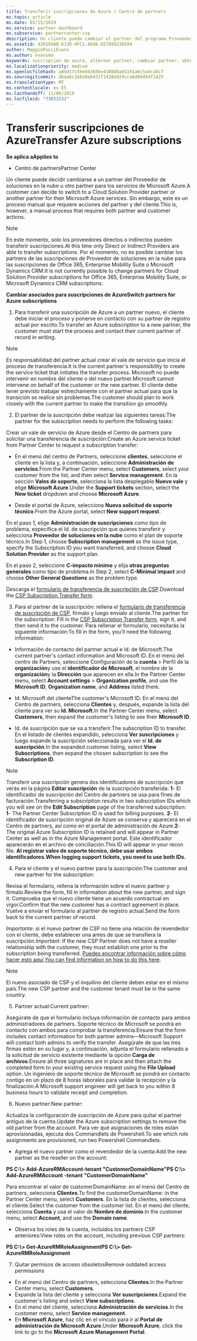 ```yaml
---
title: Transferir suscripciones de Azure | Centro de partners
ms.topic: article
ms.date: 03/15/2019
ms.service: partner-dashboard
ms.subservice: partnercenter-csp
description: Un cliente puede cambiar el partner del programa Proveedor de soluciones en la nube que se usará para los servicios de Microsoft Azure. Sin embargo, este es un proceso manual que requiere acciones de partners y clientes.
ms.assetid: 42D1D9AB-613D-4FC1-A846-EE769923E699
author: MaggiePucciEvans
ms.author: evansma
keywords: suscripción de azure, alternar partner, cambiar partner, obtener nuevo partner, otro partner
ms.localizationpriority: medium
ms.openlocfilehash: a0dd17c56e04368be430808ab5191a6c5adca8cf
ms.sourcegitcommit: dbaa6c2e8a0e6431f1420e024cca6d0dd54f1425
ms.translationtype: MT
ms.contentlocale: es-ES
ms.lasthandoff: 11/06/2019
ms.locfileid: "73651532"
---
```

# <a name="transfer-azure-subscriptions"></a><span data-ttu-id="48b2f-105">Transferir suscripciones de Azure</span><span class="sxs-lookup"><span data-stu-id="48b2f-105">Transfer Azure subscriptions</span></span> 

<span data-ttu-id="48b2f-106">**Se aplica a**</span><span class="sxs-lookup"><span data-stu-id="48b2f-106">**Applies to**</span></span>

-  <span data-ttu-id="48b2f-107">Centro de partners</span><span class="sxs-lookup"><span data-stu-id="48b2f-107">Partner Center</span></span>

<span data-ttu-id="48b2f-108">Un cliente puede decidir cambiarse a un partner del Proveedor de soluciones en la nube u otro partner para los servicios de Microsoft Azure.</span><span class="sxs-lookup"><span data-stu-id="48b2f-108">A customer can decide to switch to a Cloud Solution Provider partner or another partner for their Microsoft Azure services.</span></span> <span data-ttu-id="48b2f-109">Sin embargo, este es un proceso manual que requiere acciones del partner y del cliente.</span><span class="sxs-lookup"><span data-stu-id="48b2f-109">This is, however, a manual process that requires both partner and customer actions.</span></span>

>[!Note]  
><span data-ttu-id="48b2f-110">En este momento, solo los proveedores directos o indirectos pueden transferir suscripciones.</span><span class="sxs-lookup"><span data-stu-id="48b2f-110">At this time only Direct or Indirect Providers are able to transfer subscriptions.</span></span>
><span data-ttu-id="48b2f-111">Por el momento, no es posible cambiar los partners de las suscripciones de Proveedor de soluciones en la nube para las suscripciones de Office 365, Enterprise Mobility Suite o Microsoft Dynamics CRM.</span><span class="sxs-lookup"><span data-stu-id="48b2f-111">It is not currently possible to change partners for Cloud Solution Provider subscriptions for Office 365, Enterprise Mobility Suite, or Microsoft Dynamics CRM subscriptions.</span></span>



<span data-ttu-id="48b2f-112">**Cambiar asociados para suscripciones de Azure**</span><span class="sxs-lookup"><span data-stu-id="48b2f-112">**Switch partners for Azure subscriptions**</span></span>

1. <span data-ttu-id="48b2f-113">Para transferir una suscripción de Azure a un partner nuevo, el cliente debe iniciar el proceso y ponerse en contacto con su partner de registro actual por escrito.</span><span class="sxs-lookup"><span data-stu-id="48b2f-113">To transfer an Azure subscription to a new partner, the customer must start the process and contact their current partner of record in writing.</span></span> 
>[!Note]
><span data-ttu-id="48b2f-114">Es responsabilidad del partner actual crear el vale de servicio que inicia el proceso de transferencia.</span><span class="sxs-lookup"><span data-stu-id="48b2f-114">It is the current partner's responsibility to create the service ticket that initiates the transfer process.</span></span> <span data-ttu-id="48b2f-115">Microsoft no puede intervenir en nombre del cliente o del nuevo partner.</span><span class="sxs-lookup"><span data-stu-id="48b2f-115">Microsoft cannot intervene on behalf of the customer or the new partner.</span></span> <span data-ttu-id="48b2f-116">El cliente debe tener previsto trabajar estrechamente con el partner actual para que la transición se realice sin problemas.</span><span class="sxs-lookup"><span data-stu-id="48b2f-116">The customer should plan to work closely with the current partner to make the transition go smoothly.</span></span>

2. <span data-ttu-id="48b2f-117">El partner de la suscripción debe realizar las siguientes tareas:</span><span class="sxs-lookup"><span data-stu-id="48b2f-117">The partner for the subscription needs to perform the following tasks:</span></span>

<span data-ttu-id="48b2f-118">Crear un vale de servicio de Azure desde el Centro de partners para solicitar una transferencia de suscripción:</span><span class="sxs-lookup"><span data-stu-id="48b2f-118">Create an Azure service ticket from Partner Center to request a subscription transfer:</span></span>
-   <span data-ttu-id="48b2f-119">En el menú del centro de Partners, seleccione **clientes**, seleccione el cliente en la lista y, a continuación, seleccione **Administración de servicios**.</span><span class="sxs-lookup"><span data-stu-id="48b2f-119">From the Partner Center menu, select **Customers**, select your customer from the list, and then select **Service management**.</span></span> <span data-ttu-id="48b2f-120">En la sección **Vales de soporte**, selecciona la lista desplegable **Nuevo vale** y elige **Microsoft Azure**.</span><span class="sxs-lookup"><span data-stu-id="48b2f-120">Under the **Support tickets** section, select the **New ticket** dropdown and choose **Microsoft Azure**.</span></span>

-   <span data-ttu-id="48b2f-121">Desde el portal de Azure, selecciona **Nueva solicitud de soporte técnico**.</span><span class="sxs-lookup"><span data-stu-id="48b2f-121">From the Azure portal, select **New support request**.</span></span>

<span data-ttu-id="48b2f-122">En el paso 1, elige **Administración de suscripciones** como tipo de problema, especifica el Id. de suscripción que quieres transferir y selecciona **Proveedor de soluciones en la nube** como el plan de soporte técnico.</span><span class="sxs-lookup"><span data-stu-id="48b2f-122">In Step 1, choose **Subscription management** as the issue type, specify the Subscription ID you want transferred, and choose **Cloud Solution Provider** as the support plan.</span></span>

<span data-ttu-id="48b2f-123">En el paso 2, seleccione **C-impacto mínimo** y elija **otras preguntas generales** como tipo de problema.</span><span class="sxs-lookup"><span data-stu-id="48b2f-123">In Step 2, select **C-Minimal impact** and choose **Other General Questions** as the problem type.</span></span>

<span data-ttu-id="48b2f-124">Descarga el [formulario de transferencia de suscripción de CSP](https://assets.windowsphone.com/5222c408-e546-4e01-b72a-2ec7d4c43d57/CSP_Subscription_Transfer_Form_Azure_InvariantCulture_Default.zip).</span><span class="sxs-lookup"><span data-stu-id="48b2f-124">Download the [CSP Subscription Transfer form](https://assets.windowsphone.com/5222c408-e546-4e01-b72a-2ec7d4c43d57/CSP_Subscription_Transfer_Form_Azure_InvariantCulture_Default.zip).</span></span>

3. <span data-ttu-id="48b2f-125">Para el partner de la suscripción: rellena el [formulario de transferencia de suscripción de CSP](https://assets.windowsphone.com/5222c408-e546-4e01-b72a-2ec7d4c43d57/CSP_Subscription_Transfer_Form_Azure_InvariantCulture_Default.zip), fírmalo y luego envíalo al cliente.</span><span class="sxs-lookup"><span data-stu-id="48b2f-125">The partner for the subscription: Fill in the [CSP Subscription Transfer form](https://assets.windowsphone.com/5222c408-e546-4e01-b72a-2ec7d4c43d57/CSP_Subscription_Transfer_Form_Azure_InvariantCulture_Default.zip), sign it, and then send it to the customer.</span></span> <span data-ttu-id="48b2f-126">Para rellenar el formulario, necesitarás la siguiente información:</span><span class="sxs-lookup"><span data-stu-id="48b2f-126">To fill in the form, you'll need the following information:</span></span>

- <span data-ttu-id="48b2f-127">Información de contacto del partner actual e Id. de Microsoft.</span><span class="sxs-lookup"><span data-stu-id="48b2f-127">The current partner's contact information and Microsoft ID.</span></span> <span data-ttu-id="48b2f-128">En el menú del centro de Partners, seleccione Configuración de la **cuenta** &gt; Perfil de la **organización**y use el **identificador de Microsoft**, el nombre de la **organización**y la **Dirección** que aparecen en ella.</span><span class="sxs-lookup"><span data-stu-id="48b2f-128">In the Partner Center menu, select **Account settings** &gt; **Organization profile**, and use the **Microsoft ID**, **Organization name**, and **Address** listed there.</span></span>

- <span data-ttu-id="48b2f-129">Id. Microsoft del cliente</span><span class="sxs-lookup"><span data-stu-id="48b2f-129">The customer's Microsoft ID.</span></span> <span data-ttu-id="48b2f-130">En el menú del Centro de partners, selecciona **Clientes** y, después, expande la lista del cliente para ver su **Id. Microsoft**.</span><span class="sxs-lookup"><span data-stu-id="48b2f-130">In the Partner Center menu, select **Customers**, then expand the customer's listing to see their **Microsoft ID**.</span></span>

- <span data-ttu-id="48b2f-131">Id. de suscripción que se va a transferir.</span><span class="sxs-lookup"><span data-stu-id="48b2f-131">The subscription ID to transfer.</span></span> <span data-ttu-id="48b2f-132">En el listado de clientes expandido, selecciona **Ver suscripciones** y luego expande la suscripción seleccionada para ver el **Id. de suscripción**.</span><span class="sxs-lookup"><span data-stu-id="48b2f-132">In the expanded customer listing, select **View Subscriptions**, then expand the chosen subscription to see the **Subscription ID**.</span></span>

>[!Note]
><span data-ttu-id="48b2f-133">Transferir una suscripción genera dos identificadores de suscripción que verás en la página **Editar suscripción** de la suscripción transferida: **1**- El identificador de suscripción del Centro de partners se usa para fines de facturación.</span><span class="sxs-lookup"><span data-stu-id="48b2f-133">Transferring a subscription results in two subscription IDs which you will see on the **Edit Subscription** page of the transferred subscription: **1**- The Partner Center Subscription ID is used for billing purposes.</span></span> 
<span data-ttu-id="48b2f-134">**2**- El identificador de suscripción original de Azure se conserva y aparecerá en el Centro de partners, así como en el portal de administración de Azure.</span><span class="sxs-lookup"><span data-stu-id="48b2f-134">**2**-  The original Azure Subscription ID is retained and will appear in Partner Center as well as in the Azure Management portal.</span></span> <span data-ttu-id="48b2f-135">Este identificador aparecerán en el archivo de conciliación.</span><span class="sxs-lookup"><span data-stu-id="48b2f-135">This ID will appear in your recon file.</span></span>  <span data-ttu-id="48b2f-136">**Al registrar vales de soporte técnico, debe usar ambos identificadores.**</span><span class="sxs-lookup"><span data-stu-id="48b2f-136">**When logging support tickets, you need to use both IDs.**</span></span>

4. <span data-ttu-id="48b2f-137">Para el cliente y el nuevo partner para la suscripción:</span><span class="sxs-lookup"><span data-stu-id="48b2f-137">The customer and new partner for the subscription:</span></span>

<span data-ttu-id="48b2f-138">Revisa el formulario, rellena la información sobre el nuevo partner y fírmalo.</span><span class="sxs-lookup"><span data-stu-id="48b2f-138">Review the form, fill in information about the new partner, and sign it.</span></span> <span data-ttu-id="48b2f-139">Comprueba que el nuevo cliente tiene un acuerdo contractual en vigor.</span><span class="sxs-lookup"><span data-stu-id="48b2f-139">Confirm that the new customer has a contract agreement in place.</span></span> <span data-ttu-id="48b2f-140">Vuelve a enviar el formulario al partner de registro actual.</span><span class="sxs-lookup"><span data-stu-id="48b2f-140">Send the form back to the current partner of record.</span></span>

<span data-ttu-id="48b2f-141">*Importante*: si el nuevo partner de CSP no tiene una relación de revendedor con el cliente, debe establecer una antes de que se transfiera la suscripción.</span><span class="sxs-lookup"><span data-stu-id="48b2f-141">*Important*: If the new CSP Partner does not have a reseller relationship with the customer, they must establish one prior to the subscription being transferred.</span></span> <span data-ttu-id="48b2f-142">[Puedes encontrar información sobre cómo hacer esto aquí](request-a-relationship-with-a-customer.md).</span><span class="sxs-lookup"><span data-stu-id="48b2f-142">[You can find information on how to do this here](request-a-relationship-with-a-customer.md).</span></span>

>[!Note]
><span data-ttu-id="48b2f-143">El nuevo asociado de CSP y el inquilino del cliente deben estar en el mismo país.</span><span class="sxs-lookup"><span data-stu-id="48b2f-143">The new CSP partner and the customer tenant must be in the same country.</span></span> 

5. <span data-ttu-id="48b2f-144">Partner actual:</span><span class="sxs-lookup"><span data-stu-id="48b2f-144">Current partner:</span></span>

<span data-ttu-id="48b2f-145">Asegúrate de que el formulario incluya información de contacto para ambos administradores de partners. Soporte técnico de Microsoft se pondrá en contacto con ambos para comprobar la transferencia.</span><span class="sxs-lookup"><span data-stu-id="48b2f-145">Ensure that the form includes contact information for both partner admins—Microsoft Support will contact both admins to verify the transfer.</span></span> <span data-ttu-id="48b2f-146">Asegúrate de que las tres firmas estén en su lugar y, a continuación, adjunta el formulario rellenado a la solicitud de servicio existente mediante la opción **Carga de archivos**.</span><span class="sxs-lookup"><span data-stu-id="48b2f-146">Ensure all three signatures are in place and then attach the completed form to your existing service request using the **File Upload** option.</span></span> <span data-ttu-id="48b2f-147">Un ingeniero de soporte técnico de Microsoft se pondrá en contacto contigo en un plazo de 8 horas laborales para validar la recepción y la finalización.</span><span class="sxs-lookup"><span data-stu-id="48b2f-147">A Microsoft support engineer will get back to you within 8 business hours to validate receipt and completion.</span></span>

6. <span data-ttu-id="48b2f-148">Nuevo partner:</span><span class="sxs-lookup"><span data-stu-id="48b2f-148">New partner:</span></span>

<span data-ttu-id="48b2f-149">Actualiza la configuración de suscripción de Azure para quitar el partner antiguo de la cuenta.</span><span class="sxs-lookup"><span data-stu-id="48b2f-149">Update the Azure subscription settings to remove the old partner from the account.</span></span> <span data-ttu-id="48b2f-150">Para ver qué asignaciones de roles están aprovisionadas, ejecuta dos Commandlets de Powershell.</span><span class="sxs-lookup"><span data-stu-id="48b2f-150">To see which role assignments are provisioned, run two Powershell Commandlets.</span></span>

-   <span data-ttu-id="48b2f-151">Agrega el nuevo partner como el revendedor de la cuenta:</span><span class="sxs-lookup"><span data-stu-id="48b2f-151">Add the new partner as the reseller on the account:</span></span>

<span data-ttu-id="48b2f-152">**PS C:\\&gt; Add-AzureRMAccount-tenant "CustomerDomainName"**</span><span class="sxs-lookup"><span data-stu-id="48b2f-152">**PS C:\\&gt; Add-AzureRMAccount -tenant "CustomerDomainName"**</span></span>

<span data-ttu-id="48b2f-153">Para encontrar el valor de customerDomainName: en el menú del Centro de partners, selecciona **Clientes**.</span><span class="sxs-lookup"><span data-stu-id="48b2f-153">To find the customerDomainName: in the Partner Center menu, select **Customers**.</span></span> <span data-ttu-id="48b2f-154">En la lista de clientes, selecciona el cliente.</span><span class="sxs-lookup"><span data-stu-id="48b2f-154">Select the customer from the customer list.</span></span> <span data-ttu-id="48b2f-155">En el menú del cliente, selecciona **Cuenta** y usa el valor de **Nombre de dominio**.</span><span class="sxs-lookup"><span data-stu-id="48b2f-155">In the customer menu, select **Account**, and use the **Domain name**.</span></span>

-   <span data-ttu-id="48b2f-156">Observa los roles de la cuenta, incluidos los partners CSP anteriores:</span><span class="sxs-lookup"><span data-stu-id="48b2f-156">View roles on the account, including previous CSP partners:</span></span>

<span data-ttu-id="48b2f-157">**PS C:\\&gt; Get-AzureRMRoleAssignment**</span><span class="sxs-lookup"><span data-stu-id="48b2f-157">**PS C:\\&gt; Get-AzureRMRoleAssignment**</span></span>

7. <span data-ttu-id="48b2f-158">Quitar permisos de acceso obsoletos</span><span class="sxs-lookup"><span data-stu-id="48b2f-158">Remove outdated access permissions</span></span>

-  <span data-ttu-id="48b2f-159">En el menú del Centro de partners, selecciona **Clientes**.</span><span class="sxs-lookup"><span data-stu-id="48b2f-159">In the Partner Center menu, select **Customers**.</span></span> 
-  <span data-ttu-id="48b2f-160">Expande la lista del cliente y selecciona **Ver suscripciones**.</span><span class="sxs-lookup"><span data-stu-id="48b2f-160">Expand the customer's listing and select **View subscriptions**.</span></span> 
-  <span data-ttu-id="48b2f-161">En el menú del cliente, selecciona **Administración de servicios**.</span><span class="sxs-lookup"><span data-stu-id="48b2f-161">In the customer menu, select **Service management**.</span></span> 
-  <span data-ttu-id="48b2f-162">En **Microsoft Azure**, haz clic en el vínculo para ir al **Portal de administración de Microsoft Azure**.</span><span class="sxs-lookup"><span data-stu-id="48b2f-162">Under **Microsoft Azure**, click the link to go to the **Microsoft Azure Management Portal**.</span></span>

 

 



